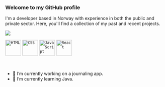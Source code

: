 ### Welcome to my GitHub profile


I'm a developer based in Norway with experience in both the public and private sector. Here, you'll find a collection of my past and recent projects.

[![](https://komarev.com/ghpvc/?username=anx1001&color=000000)](https://github.com/anx1001?tab=repositories)

<div style="margin-bottom:15px" >
	<code><img width="50" src="https://user-images.githubusercontent.com/25181517/192158954-f88b5814-d510-4564-b285-dff7d6400dad.png" alt="HTML" title="HTML"/></code>
	<code><img width="50" src="https://user-images.githubusercontent.com/25181517/183898674-75a4a1b1-f960-4ea9-abcb-637170a00a75.png" alt="CSS" title="CSS"/></code>
	<code><img width="50" src="https://user-images.githubusercontent.com/25181517/117447155-6a868a00-af3d-11eb-9cfe-245df15c9f3f.png" alt="JavaScript" title="JavaScript"/></code>
	<code><img width="50" src="https://user-images.githubusercontent.com/25181517/183897015-94a058a6-b86e-4e42-a37f-bf92061753e5.png" alt="React" title="React"/></code>
</div>

<br>

- 🔭 I’m currently working on a journaling app.
- 🌱 I’m currently learning Java.
